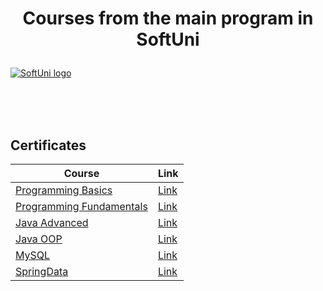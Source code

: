 # <p align="center"> Courses from the main program in SoftUni <p>

<a href="https://softuni.bg/trainings/courses" rel="Courses">  ![SoftUni logo][logo] <a/>

[logo]: http://innovationstarterbox.bg/wp-content/uploads/2016/05/Softuni_logo_trasparent.png "Logo Title Text 2"

<br/>
<br/>
<br/>

<h2> Certificates </h2>

|**Course**|**Link**| 
|---|---|
|<a href="https://softuni.bg/courses/programming-basics" > Programming Basics </a>   | <a href="https://softuni.bg/certificates/details/85268/21996d73"> Link</a> |
|<a href="https://softuni.bg/courses/technology-fundamentals-csharp-java-javascript-and-python" > Programming Fundamentals </a>  | <a href="https://softuni.bg/certificates/details/96650/44c062c0"> Link</a> |
|<a href="https://softuni.bg/modules/59/java-advanced/1281" > Java Advanced </a>   | <a href="https://softuni.bg/certificates/details/98522/9a37f3c1"> Link</a> |
|<a href="https://softuni.bg/modules/59/java-advanced/1281" > Java OOP </a>   | <a href="https://softuni.bg/certificates/details/104118/8c5063d7"> Link</a> |
|<a href="https://softuni.bg/modules/24/java-db/1284" > MySQL </a>   | <a href="https://softuni.bg/certificates/details/107830/18f374df"> Link</a> |
|<a href="https://softuni.bg/trainings/3352/spring-data-june-2021/internal" > SpringData </a>   | <a href="https://softuni.bg/certificates/details/110105/5daa447f"> Link</a> |
